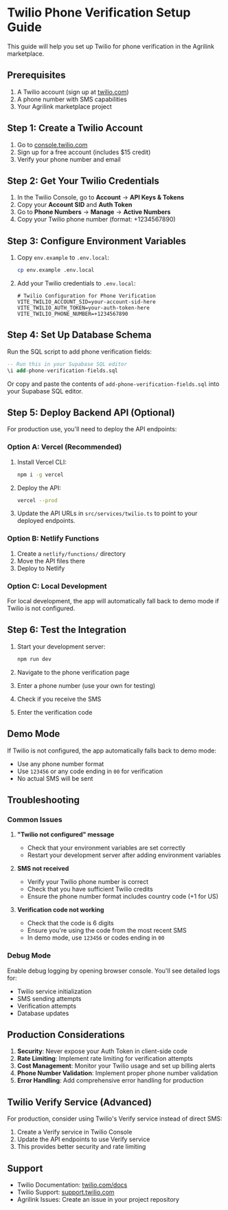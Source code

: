 # Twilio Phone Verification Setup Guide

This guide will help you set up Twilio for phone verification in the Agrilink marketplace.

## Prerequisites

1. A Twilio account (sign up at [twilio.com](https://www.twilio.com))
2. A phone number with SMS capabilities
3. Your Agrilink marketplace project

## Step 1: Create a Twilio Account

1. Go to [console.twilio.com](https://console.twilio.com)
2. Sign up for a free account (includes $15 credit)
3. Verify your phone number and email

## Step 2: Get Your Twilio Credentials

1. In the Twilio Console, go to **Account** → **API Keys & Tokens**
2. Copy your **Account SID** and **Auth Token**
3. Go to **Phone Numbers** → **Manage** → **Active Numbers**
4. Copy your Twilio phone number (format: +1234567890)

## Step 3: Configure Environment Variables

1. Copy `env.example` to `.env.local`:
   ```bash
   cp env.example .env.local
   ```

2. Add your Twilio credentials to `.env.local`:
   ```env
   # Twilio Configuration for Phone Verification
   VITE_TWILIO_ACCOUNT_SID=your-account-sid-here
   VITE_TWILIO_AUTH_TOKEN=your-auth-token-here
   VITE_TWILIO_PHONE_NUMBER=+1234567890
   ```

## Step 4: Set Up Database Schema

Run the SQL script to add phone verification fields:

```sql
-- Run this in your Supabase SQL editor
\i add-phone-verification-fields.sql
```

Or copy and paste the contents of `add-phone-verification-fields.sql` into your Supabase SQL editor.

## Step 5: Deploy Backend API (Optional)

For production use, you'll need to deploy the API endpoints:

### Option A: Vercel (Recommended)

1. Install Vercel CLI:
   ```bash
   npm i -g vercel
   ```

2. Deploy the API:
   ```bash
   vercel --prod
   ```

3. Update the API URLs in `src/services/twilio.ts` to point to your deployed endpoints.

### Option B: Netlify Functions

1. Create a `netlify/functions/` directory
2. Move the API files there
3. Deploy to Netlify

### Option C: Local Development

For local development, the app will automatically fall back to demo mode if Twilio is not configured.

## Step 6: Test the Integration

1. Start your development server:
   ```bash
   npm run dev
   ```

2. Navigate to the phone verification page
3. Enter a phone number (use your own for testing)
4. Check if you receive the SMS
5. Enter the verification code

## Demo Mode

If Twilio is not configured, the app automatically falls back to demo mode:
- Use any phone number format
- Use `123456` or any code ending in `00` for verification
- No actual SMS will be sent

## Troubleshooting

### Common Issues

1. **"Twilio not configured" message**
   - Check that your environment variables are set correctly
   - Restart your development server after adding environment variables

2. **SMS not received**
   - Verify your Twilio phone number is correct
   - Check that you have sufficient Twilio credits
   - Ensure the phone number format includes country code (+1 for US)

3. **Verification code not working**
   - Check that the code is 6 digits
   - Ensure you're using the code from the most recent SMS
   - In demo mode, use `123456` or codes ending in `00`

### Debug Mode

Enable debug logging by opening browser console. You'll see detailed logs for:
- Twilio service initialization
- SMS sending attempts
- Verification attempts
- Database updates

## Production Considerations

1. **Security**: Never expose your Auth Token in client-side code
2. **Rate Limiting**: Implement rate limiting for verification attempts
3. **Cost Management**: Monitor your Twilio usage and set up billing alerts
4. **Phone Number Validation**: Implement proper phone number validation
5. **Error Handling**: Add comprehensive error handling for production

## Twilio Verify Service (Advanced)

For production, consider using Twilio's Verify service instead of direct SMS:

1. Create a Verify service in Twilio Console
2. Update the API endpoints to use Verify service
3. This provides better security and rate limiting

## Support

- Twilio Documentation: [twilio.com/docs](https://www.twilio.com/docs)
- Twilio Support: [support.twilio.com](https://support.twilio.com)
- Agrilink Issues: Create an issue in your project repository
